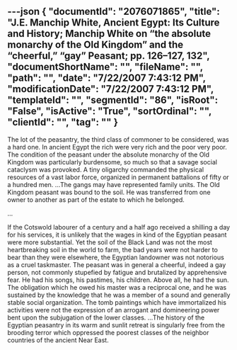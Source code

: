 ---json
{
  "documentId": "2076071865",
  "title": "J.E. Manchip White, Ancient Egypt: Its Culture and History; Manchip White on “the absolute monarchy of the Old Kingdom” and the “cheerful,” “gay” Peasant; pp. 126–127, 132",
  "documentShortName": "",
  "fileName": "",
  "path": "",
  "date": "7/22/2007 7:43:12 PM",
  "modificationDate": "7/22/2007 7:43:12 PM",
  "templateId": "",
  "segmentId": "86",
  "isRoot": "False",
  "isActive": "True",
  "sortOrdinal": "",
  "clientId": "",
  "tag": ""
}
---

The lot of the peasantry, the third class of commoner to be considered, was a hard one. In ancient Egypt the rich were very rich and the poor very poor. The condition of the peasant under the absolute monarchy of the Old Kingdom was particularly burdensome, so much so that a savage social cataclysm was provoked. A tiny oligarchy commanded the physical resources of a vast labor force, organized in permanent battalions of fifty or a hundred men. …The gangs may have represented family units. The Old Kingdom peasant was bound to the soil. He was transferred from one owner to another as part of the estate to which he belonged.

…

If the Cotswold labourer of a century and a half ago received a shilling a day for his services, it is unlikely that the wages in kind of the Egyptian peasant were more substantial. Yet the soil of the Black Land was not the most heartbreaking soil in the world to farm, the bad years were not harder to bear than they were elsewhere, the Egyptian landowner was not notorious as a cruel taskmaster. The peasant was in general a cheerful, indeed a gay person, not commonly stupefied by fatigue and brutalized by apprehensive fear. He had his songs, his pastimes, his children. Above all, he had the sun. The obligation which he owed his master was a reciprocal one, and he was sustained by the knowledge that he was a member of a sound and generally stable social organization. The tomb paintings which have immortalized his activities were not the expression of an arrogant and domineering power bent upon the subjugation of the lower classes. …The history of the Egyptian peasantry in its warm and sunlit retreat is singularly free from the brooding terror which oppressed the poorest classes of the neighbor countries of the ancient Near East.
